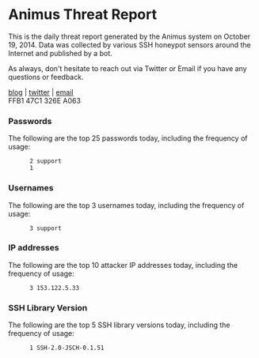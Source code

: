 # Animus Threat Report

This is the daily threat report generated by the Animus system on October 19, 2014. Data was collected by various SSH honeypot sensors around the Internet and published by a bot.  

As always, don't hesitate to reach out via Twitter or Email if you have any questions or feedback.  

[blog](http://morris.guru) | [twitter](https://twitter.com/andrew___morris) | [email](mailto:andrew@morris.guru)  
FFB1 47C1 326E A063  
### Passwords
The following are the top 25 passwords today, including the frequency of usage:
```
      2 support
      1 
```

### Usernames
The following are the top 3 usernames today, including the frequency of usage:
```
      3 support
```

### IP addresses
The following are the top 10 attacker IP addresses today, including the frequency of usage:
```
      3 153.122.5.33
```

### SSH Library Version
The following are the top 5 SSH library versions today, including the frequency of usage:
```
      1 SSH-2.0-JSCH-0.1.51
```
